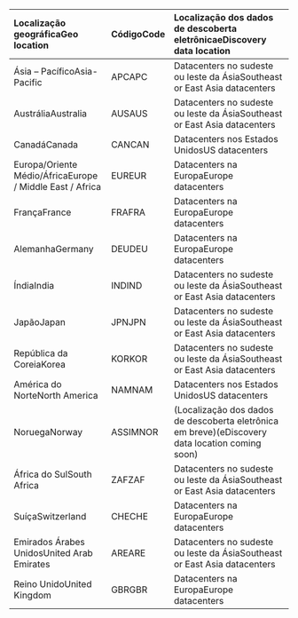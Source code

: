 
|  <span data-ttu-id="289a3-101">Localização geográfica</span><span class="sxs-lookup"><span data-stu-id="289a3-101">Geo location</span></span>               |  <span data-ttu-id="289a3-102">Código</span><span class="sxs-lookup"><span data-stu-id="289a3-102">Code</span></span>  |  <span data-ttu-id="289a3-103">Localização dos dados de descoberta eletrônica</span><span class="sxs-lookup"><span data-stu-id="289a3-103">eDiscovery data location</span></span>        |
|:----------------------------|:-------|:---------------------------------|
|<span data-ttu-id="289a3-104">Ásia – Pacífico</span><span class="sxs-lookup"><span data-stu-id="289a3-104">Asia-Pacific</span></span>                 |<span data-ttu-id="289a3-105">APC</span><span class="sxs-lookup"><span data-stu-id="289a3-105">APC</span></span>     |<span data-ttu-id="289a3-106">Datacenters no sudeste ou leste da Ásia</span><span class="sxs-lookup"><span data-stu-id="289a3-106">Southeast or East Asia datacenters</span></span>|
|<span data-ttu-id="289a3-107">Austrália</span><span class="sxs-lookup"><span data-stu-id="289a3-107">Australia</span></span>                    |<span data-ttu-id="289a3-108">AUS</span><span class="sxs-lookup"><span data-stu-id="289a3-108">AUS</span></span>     |<span data-ttu-id="289a3-109">Datacenters no sudeste ou leste da Ásia</span><span class="sxs-lookup"><span data-stu-id="289a3-109">Southeast or East Asia datacenters</span></span>|
|<span data-ttu-id="289a3-110">Canadá</span><span class="sxs-lookup"><span data-stu-id="289a3-110">Canada</span></span>                       |<span data-ttu-id="289a3-111">CAN</span><span class="sxs-lookup"><span data-stu-id="289a3-111">CAN</span></span>     |<span data-ttu-id="289a3-112">Datacenters nos Estados Unidos</span><span class="sxs-lookup"><span data-stu-id="289a3-112">US datacenters</span></span>                    |
|<span data-ttu-id="289a3-113">Europa/Oriente Médio/África</span><span class="sxs-lookup"><span data-stu-id="289a3-113">Europe / Middle East / Africa</span></span>|<span data-ttu-id="289a3-114">EUR</span><span class="sxs-lookup"><span data-stu-id="289a3-114">EUR</span></span>     |<span data-ttu-id="289a3-115">Datacenters na Europa</span><span class="sxs-lookup"><span data-stu-id="289a3-115">Europe datacenters</span></span>                |
|<span data-ttu-id="289a3-116">França</span><span class="sxs-lookup"><span data-stu-id="289a3-116">France</span></span>                       |<span data-ttu-id="289a3-117">FRA</span><span class="sxs-lookup"><span data-stu-id="289a3-117">FRA</span></span>     |<span data-ttu-id="289a3-118">Datacenters na Europa</span><span class="sxs-lookup"><span data-stu-id="289a3-118">Europe datacenters</span></span>                |
|<span data-ttu-id="289a3-119">Alemanha</span><span class="sxs-lookup"><span data-stu-id="289a3-119">Germany</span></span>                      |<span data-ttu-id="289a3-120">DEU</span><span class="sxs-lookup"><span data-stu-id="289a3-120">DEU</span></span>     |<span data-ttu-id="289a3-121">Datacenters na Europa</span><span class="sxs-lookup"><span data-stu-id="289a3-121">Europe datacenters</span></span>                |
|<span data-ttu-id="289a3-122">Índia</span><span class="sxs-lookup"><span data-stu-id="289a3-122">India</span></span>                        |<span data-ttu-id="289a3-123">IND</span><span class="sxs-lookup"><span data-stu-id="289a3-123">IND</span></span>     |<span data-ttu-id="289a3-124">Datacenters no sudeste ou leste da Ásia</span><span class="sxs-lookup"><span data-stu-id="289a3-124">Southeast or East Asia datacenters</span></span>|
|<span data-ttu-id="289a3-125">Japão</span><span class="sxs-lookup"><span data-stu-id="289a3-125">Japan</span></span>                        |<span data-ttu-id="289a3-126">JPN</span><span class="sxs-lookup"><span data-stu-id="289a3-126">JPN</span></span>     |<span data-ttu-id="289a3-127">Datacenters no sudeste ou leste da Ásia</span><span class="sxs-lookup"><span data-stu-id="289a3-127">Southeast or East Asia datacenters</span></span>|
|<span data-ttu-id="289a3-128">República da Coreia</span><span class="sxs-lookup"><span data-stu-id="289a3-128">Korea</span></span>                        |<span data-ttu-id="289a3-129">KOR</span><span class="sxs-lookup"><span data-stu-id="289a3-129">KOR</span></span>     |<span data-ttu-id="289a3-130">Datacenters no sudeste ou leste da Ásia</span><span class="sxs-lookup"><span data-stu-id="289a3-130">Southeast or East Asia datacenters</span></span>|
|<span data-ttu-id="289a3-131">América do Norte</span><span class="sxs-lookup"><span data-stu-id="289a3-131">North America</span></span>                |<span data-ttu-id="289a3-132">NAM</span><span class="sxs-lookup"><span data-stu-id="289a3-132">NAM</span></span>     |<span data-ttu-id="289a3-133">Datacenters nos Estados Unidos</span><span class="sxs-lookup"><span data-stu-id="289a3-133">US datacenters</span></span>                    |
|<span data-ttu-id="289a3-134">Noruega</span><span class="sxs-lookup"><span data-stu-id="289a3-134">Norway</span></span>                       |<span data-ttu-id="289a3-135">ASSIM</span><span class="sxs-lookup"><span data-stu-id="289a3-135">NOR</span></span>     |<span data-ttu-id="289a3-136">(Localização dos dados de descoberta eletrônica em breve)</span><span class="sxs-lookup"><span data-stu-id="289a3-136">(eDiscovery data location coming soon)</span></span>|
|<span data-ttu-id="289a3-137">África do Sul</span><span class="sxs-lookup"><span data-stu-id="289a3-137">South Africa</span></span>                 |<span data-ttu-id="289a3-138">ZAF</span><span class="sxs-lookup"><span data-stu-id="289a3-138">ZAF</span></span>     |<span data-ttu-id="289a3-139">Datacenters no sudeste ou leste da Ásia</span><span class="sxs-lookup"><span data-stu-id="289a3-139">Southeast or East Asia datacenters</span></span>|
|<span data-ttu-id="289a3-140">Suíça</span><span class="sxs-lookup"><span data-stu-id="289a3-140">Switzerland</span></span>                  |<span data-ttu-id="289a3-141">CHE</span><span class="sxs-lookup"><span data-stu-id="289a3-141">CHE</span></span>     |<span data-ttu-id="289a3-142">Datacenters na Europa</span><span class="sxs-lookup"><span data-stu-id="289a3-142">Europe datacenters</span></span>                |
|<span data-ttu-id="289a3-143">Emirados Árabes Unidos</span><span class="sxs-lookup"><span data-stu-id="289a3-143">United Arab Emirates</span></span>         |<span data-ttu-id="289a3-144">ARE</span><span class="sxs-lookup"><span data-stu-id="289a3-144">ARE</span></span>     |<span data-ttu-id="289a3-145">Datacenters no sudeste ou leste da Ásia</span><span class="sxs-lookup"><span data-stu-id="289a3-145">Southeast or East Asia datacenters</span></span>|
|<span data-ttu-id="289a3-146">Reino Unido</span><span class="sxs-lookup"><span data-stu-id="289a3-146">United Kingdom</span></span>               |<span data-ttu-id="289a3-147">GBR</span><span class="sxs-lookup"><span data-stu-id="289a3-147">GBR</span></span>     |<span data-ttu-id="289a3-148">Datacenters na Europa</span><span class="sxs-lookup"><span data-stu-id="289a3-148">Europe datacenters</span></span>                |
